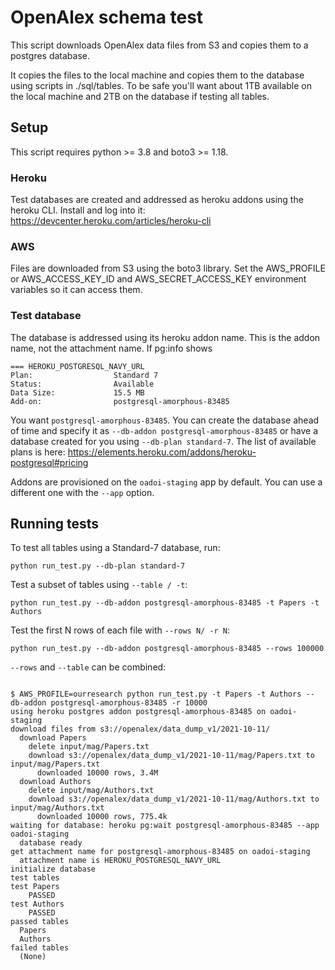 # OpenAlex schema test

This script downloads OpenAlex data files from S3 and copies them to a postgres database.

It copies the files to the local machine and copies them to the database using scripts in ./sql/tables.
To be safe you'll want about 1TB available on the local machine and 2TB on the database if testing all tables.

## Setup

This script requires python >= 3.8 and boto3 >= 1.18.

### Heroku

Test databases are created and addressed as heroku addons using the heroku CLI. Install and log into it: https://devcenter.heroku.com/articles/heroku-cli

### AWS

Files are downloaded from S3 using the boto3 library. Set the AWS_PROFILE or AWS_ACCESS_KEY_ID and AWS_SECRET_ACCESS_KEY environment variables so it can access them.

### Test database

The database is addressed using its heroku addon name. This is the addon name, not the attachment name. If pg:info shows

```text
=== HEROKU_POSTGRESQL_NAVY_URL
Plan:                  Standard 7
Status:                Available
Data Size:             15.5 MB
Add-on:                postgresql-amorphous-83485

```

You want `postgresql-amorphous-83485`. You can create the database ahead of time and specify it as `--db-addon postgresql-amorphous-83485` 
or have a database created for you using `--db-plan standard-7`. The list of available plans is here: https://elements.heroku.com/addons/heroku-postgresql#pricing

Addons are provisioned on the `oadoi-staging` app by default. You can use a different one with the `--app` option.

## Running tests

To test all tables using a Standard-7 database, run:

`python run_test.py --db-plan standard-7`

Test a subset of tables using `--table / -t`:

`python run_test.py --db-addon postgresql-amorphous-83485 -t Papers -t Authors`

Test the first N rows of each file with `--rows N/ -r N`:

`python run_test.py --db-addon postgresql-amorphous-83485 --rows 100000`

`--rows` and `--table` can be combined:

```text

$ AWS_PROFILE=ourresearch python run_test.py -t Papers -t Authors --db-addon postgresql-amorphous-83485 -r 10000
using heroku postgres addon postgresql-amorphous-83485 on oadoi-staging
download files from s3://openalex/data_dump_v1/2021-10-11/
  download Papers
    delete input/mag/Papers.txt
    download s3://openalex/data_dump_v1/2021-10-11/mag/Papers.txt to input/mag/Papers.txt
      downloaded 10000 rows, 3.4M
  download Authors
    delete input/mag/Authors.txt
    download s3://openalex/data_dump_v1/2021-10-11/mag/Authors.txt to input/mag/Authors.txt
      downloaded 10000 rows, 775.4k
waiting for database: heroku pg:wait postgresql-amorphous-83485 --app oadoi-staging
  database ready
get attachment name for postgresql-amorphous-83485 on oadoi-staging
  attachment name is HEROKU_POSTGRESQL_NAVY_URL
initialize database
test tables
test Papers
    PASSED
test Authors
    PASSED
passed tables
  Papers
  Authors
failed tables
  (None)

```

